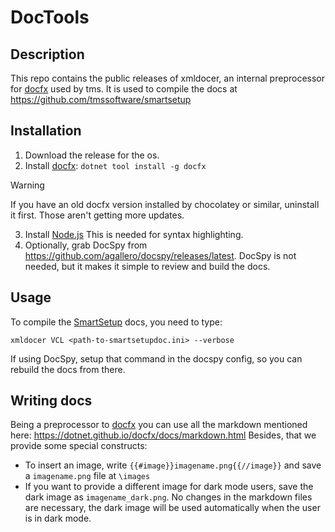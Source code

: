 # DocTools

## Description
This repo contains the public releases of xmldocer, an internal preprocessor for [docfx](https://github.com/dotnet/docfx) used by tms. It is used to compile the docs at https://github.com/tmssoftware/smartsetup

## Installation
1. Download the release for the os.
2. Install [docfx](https://github.com/dotnet/docfx): `dotnet tool install -g docfx`

> [!Warning]
> If you have an old docfx version installed by chocolatey or similar, uninstall it first. Those aren't getting more updates.

3. Install [Node.js](https://nodejs.org/en/download)  This is needed for syntax highlighting.
4. Optionally, grab DocSpy from https://github.com/agallero/docspy/releases/latest. DocSpy is not needed, but it makes it simple to review and build the docs.

## Usage
To compile the [SmartSetup](https://github.com/tmssoftware/smartsetup) docs, you need to type:
```shell
xmldocer VCL <path-to-smartsetupdoc.ini> --verbose
```
If using DocSpy, setup that command in the docspy config, so you can rebuild the docs from there.

## Writing docs
Being a preprocessor to [docfx](https://dotnet.github.io/docfx/) you can use all the markdown mentioned here: https://dotnet.github.io/docfx/docs/markdown.html
Besides, that we provide some special constructs:
  * To insert an image, write `{{#image}}imagename.png{{//image}}` and save a `imagename.png` file at `\images`
  * If you want to provide a different image for dark mode users, save the dark image as `imagename_dark.png`. No changes in the markdown files are necessary, the dark image will be used automatically when the user is in dark mode.
